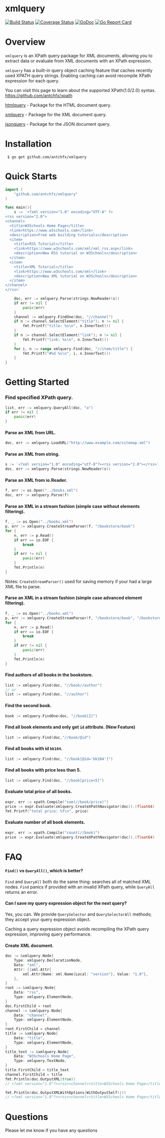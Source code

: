 xmlquery
====
[![Build Status](https://travis-ci.org/antchfx/xmlquery.svg?branch=master)](https://travis-ci.org/antchfx/xmlquery)
[![Coverage Status](https://coveralls.io/repos/github/antchfx/xmlquery/badge.svg?branch=master)](https://coveralls.io/github/antchfx/xmlquery?branch=master)
[![GoDoc](https://godoc.org/github.com/antchfx/xmlquery?status.svg)](https://godoc.org/github.com/antchfx/xmlquery)
[![Go Report Card](https://goreportcard.com/badge/github.com/antchfx/xmlquery)](https://goreportcard.com/report/github.com/antchfx/xmlquery)

Overview
===

`xmlquery` is an XPath query package for XML documents, allowing you to extract 
data or evaluate from XML documents with an XPath expression.

`xmlquery` has a built-in query object caching feature that caches recently used
XPATH query strings. Enabling caching can avoid recompile XPath expression for 
each query. 

You can visit this page to learn about the supported XPath(1.0/2.0) syntax. https://github.com/antchfx/xpath

[htmlquery](https://github.com/antchfx/htmlquery)	- Package for the HTML document query.

[xmlquery](https://github.com/antchfx/xmlquery)	- Package for the XML document query.

[jsonquery](https://github.com/antchfx/jsonquery)	- Package for the JSON document query.

Installation
====
```
 $ go get github.com/antchfx/xmlquery
```


Quick Starts
===

```go
import (
	"github.com/antchfx/xmlquery"
)

func main(){
	s := `<?xml version="1.0" encoding="UTF-8" ?>
<rss version="2.0">
<channel>
  <title>W3Schools Home Page</title>
  <link>https://www.w3schools.com</link>
  <description>Free web building tutorials</description>
  <item>
    <title>RSS Tutorial</title>
    <link>https://www.w3schools.com/xml/xml_rss.asp</link>
    <description>New RSS tutorial on W3Schools</description>
  </item>
  <item>
    <title>XML Tutorial</title>
    <link>https://www.w3schools.com/xml</link>
    <description>New XML tutorial on W3Schools</description>
  </item>
</channel>
</rss>`

	doc, err := xmlquery.Parse(strings.NewReader(s))
	if err != nil {
		panic(err)
	}
	channel := xmlquery.FindOne(doc, "//channel")
	if n := channel.SelectElement("title"); n != nil {
		fmt.Printf("title: %s\n", n.InnerText())
	}
	if n := channel.SelectElement("link"); n != nil {
		fmt.Printf("link: %s\n", n.InnerText())
	}
	for i, n := range xmlquery.Find(doc, "//item/title") {
		fmt.Printf("#%d %s\n", i, n.InnerText())
	}
}
```

Getting Started
===

### Find specified XPath query.

```go
list, err := xmlquery.QueryAll(doc, "a")
if err != nil {
	panic(err)
}
```

#### Parse an XML from URL.

```go
doc, err := xmlquery.LoadURL("http://www.example.com/sitemap.xml")
```

#### Parse an XML from string.

```go
s := `<?xml version="1.0" encoding="utf-8"?><rss version="2.0"></rss>`
doc, err := xmlquery.Parse(strings.NewReader(s))
```

#### Parse an XML from io.Reader.

```go
f, err := os.Open("../books.xml")
doc, err := xmlquery.Parse(f)
```

#### Parse an XML in a stream fashion (simple case without elements filtering).

```go
f, _ := os.Open("../books.xml")
p, err := xmlquery.CreateStreamParser(f, "/bookstore/book")
for {
	n, err := p.Read()
	if err == io.EOF {
		break
	}
	if err != nil {
		panic(err)
	}
	fmt.Println(n)
}
```

Notes: `CreateStreamParser()` used for saving memory if your had a large XML file to parse.

#### Parse an XML in a stream fashion (simple case advanced element filtering).

```go
f, _ := os.Open("../books.xml")
p, err := xmlquery.CreateStreamParser(f, "/bookstore/book", "/bookstore/book[price>=10]")
for {
	n, err := p.Read()
	if err == io.EOF {
		break
	}
	if err != nil {
		panic(err)
	}
	fmt.Println(n)
}
```

#### Find authors of all books in the bookstore.

```go
list := xmlquery.Find(doc, "//book//author")
// or
list := xmlquery.Find(doc, "//author")
```

#### Find the second book.

```go
book := xmlquery.FindOne(doc, "//book[2]")
```

#### Find all book elements and only get `id` attribute. (New Feature)

```go
list := xmlquery.Find(doc,"//book/@id")
```

#### Find all books with id `bk104`.

```go
list := xmlquery.Find(doc, "//book[@id='bk104']")
```

#### Find all books with price less than 5.

```go
list := xmlquery.Find(doc, "//book[price<5]")
```

#### Evaluate total price of all books.

```go
expr, err := xpath.Compile("sum(//book/price)")
price := expr.Evaluate(xmlquery.CreateXPathNavigator(doc)).(float64)
fmt.Printf("total price: %f\n", price)
```

#### Evaluate number of all book elements.

```go
expr, err := xpath.Compile("count(//book)")
price := expr.Evaluate(xmlquery.CreateXPathNavigator(doc)).(float64)
```

FAQ
====

#### `Find()` vs `QueryAll()`, which is better?

`Find` and `QueryAll` both do the same thing: searches all of matched XML nodes.
`Find` panics if provided with an invalid XPath query, while `QueryAll` returns
an error.

#### Can I save my query expression object for the next query?

Yes, you can. We provide `QuerySelector` and `QuerySelectorAll` methods; they 
accept your query expression object.

Caching a query expression object avoids recompiling the XPath query 
expression, improving query performance.

#### Create XML document.

```go
doc := &xmlquery.Node{
	Type: xmlquery.DeclarationNode,
	Data: "xml",
	Attr: []xml.Attr{
		xml.Attr{Name: xml.Name{Local: "version"}, Value: "1.0"},
	},
}
root := &xmlquery.Node{
	Data: "rss",
	Type: xmlquery.ElementNode,
}
doc.FirstChild = root
channel := &xmlquery.Node{
	Data: "channel",
	Type: xmlquery.ElementNode,
}
root.FirstChild = channel
title := &xmlquery.Node{
	Data: "title",
	Type: xmlquery.ElementNode,
}
title_text := &xmlquery.Node{
	Data: "W3Schools Home Page",
	Type: xmlquery.TextNode,
}
title.FirstChild = title_text
channel.FirstChild = title
fmt.Println(doc.OutputXML(true))
// <?xml version="1.0"?><rss><channel><title>W3Schools Home Page</title></channel></rss>

fmt.Println(doc.OutputXMLWithOptions(WithOutputSelf()))
// <?xml version="1.0"?><rss><channel><title>W3Schools Home Page</title></channel></rss>
```

Questions
===
Please let me know if you have any questions
